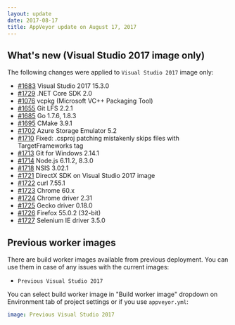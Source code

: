 ```yaml
---
layout: update
date: 2017-08-17
title: AppVeyor update on August 17, 2017
---
```


## What's new (Visual Studio 2017 image only)

The following changes were applied to `Visual Studio 2017` image only:

* [#1683](https://github.com/appveyor/ci/issues/1683) Visual Studio 2017 15.3.0
* [#1729](https://github.com/appveyor/ci/issues/1729) .NET Core SDK 2.0
* [#1076](https://github.com/appveyor/ci/issues/1076) vcpkg (Microsoft VC++ Packaging Tool)
* [#1655](https://github.com/appveyor/ci/issues/1655) Git LFS 2.2.1
* [#1685](https://github.com/appveyor/ci/issues/1685) Go 1.7.6, 1.8.3
* [#1695](https://github.com/appveyor/ci/issues/1695) CMake 3.9.1
* [#1702](https://github.com/appveyor/ci/issues/1702) Azure Storage Emulator 5.2
* [#1710](https://github.com/appveyor/ci/issues/1710) Fixed: .csproj patching mistakenly skips files with TargetFrameworks tag
* [#1713](https://github.com/appveyor/ci/issues/1713) Git for Windows 2.14.1
* [#1714](https://github.com/appveyor/ci/issues/1714) Node.js 6.11.2, 8.3.0
* [#1718](https://github.com/appveyor/ci/issues/1718) NSIS 3.02.1
* [#1721](https://github.com/appveyor/ci/issues/1721) DirectX SDK on Visual Studio 2017 image
* [#1722](https://github.com/appveyor/ci/issues/1722) curl 7.55.1
* [#1723](https://github.com/appveyor/ci/issues/1723) Chrome 60.x
* [#1724](https://github.com/appveyor/ci/issues/1724) Chrome driver 2.31
* [#1725](https://github.com/appveyor/ci/issues/1725) Gecko driver 0.18.0
* [#1726](https://github.com/appveyor/ci/issues/1726) Firefox 55.0.2 (32-bit)
* [#1727](https://github.com/appveyor/ci/issues/1727) Selenium IE driver 3.5.0


## Previous worker images

There are build worker images available from previous deployment. You can use them in case of any issues with the current images:

* `Previous Visual Studio 2017`

You can select build worker image in "Build worker image" dropdown on Environment tab of project settings or if you use `appveyor.yml`:

```yaml
image: Previous Visual Studio 2017
```
